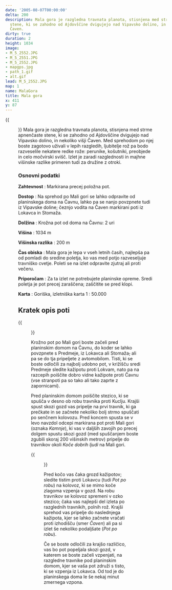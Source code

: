 ```yaml
---
date: '2005-08-07T00:00:00'
delta: 200
description: Mala gora je razgledna travnata planota, stisnjena med strme apnenčaste
  stene, ki se zahodno od Ajdovščine dvigujejo nad Vipavsko dolino, in nekoliko višji
  Čaven.
dirty: true
duration: 2
height: 1034
image:
- M_5_2552.JPG
- M_5_2551.JPG
- M_5_2552.JPG
- mapgps.jpg
- path_1.gif
- alt.gif
lead: M_5_2552.JPG
map: 1
name: MalaGora
title: Mala gora
x: 411
y: 87
---
```

{{<figure src="M_5_2552.JPG">}} Mala gora je razgledna travnata planota, stisnjena med strme apnenčaste stene, ki se zahodno od Ajdovščine dvigujejo nad Vipavsko dolino, in nekoliko višji Čaven. Med sprehodom po njej boste zagotovo uživali v lepih razgledih, ljubitelje rož pa bodo razveselile nekatere redke rože: perunike, košutniki, preobjede in celo močvirski svišč. Izlet je zaradi razglednosti in majhne višinske razlike primeren tudi za družine z otroki.

### Osnovni podatki

**Zahtevnost**
:   Markirana precej položna pot.

**Dostop**
:   Na sprehod po Mali gori se lahko odpravite od planinskega doma na Čavnu, lahko pa se nanjo povzpnete tudi iz Vipavske doline; čeznjo vodita na Čaven markirani poti iz Lokavca in Stomaža.

**Dolžina**
:   Krožna pot od doma na Čavnu: 2 uri

**Višina**
:   1034 m

**Višinska razlika**
:   200 m

**Čas obiska**
:   Mala gora je lepa v vseh letnih časih, najlepša pa od pomladi do sredine poletja, ko vas med potjo razveseljuje travniško cvetje. Poleti se na izlet odpravite zjutraj ali proti večeru.

**Priporočam**
:   Za ta izlet ne potrebujete planinske opreme. Sredi poletja je pot precej zaraščena; zaščitite se pred klopi.

**Karta**
:   Goriška, izletniška karta 1 : 50.000

Kratek opis poti
----------------

{{<figure src="M_5_2551.JPG" caption="Skale nad Malo goro">}}

Krožno pot po Mali gori boste začeli pred planinskim domom na Čavnu, do koder se lahko povzpnete s Predmeje, iz Lokavca ali Stomaža~~,~~ ali pa se do tja pripeljete z avtomobilom. Tisti, ki se boste odločili za najbolj udobno pot, v križišču sredi Predmeje sledite kažipotu proti Lokvam, nato pa na razcepih poiščite dobro vidne kažipote proti Čavnu (vse stranpoti pa so tako ali tako zaprte z zapornicami).

Pred planinskim domom poiščite stezico, ki se spušča v desno ob robu travnika proti Kuclju. Krajši spust skozi gozd vas pripelje na prvi travnik, ki ga prečkate in se začnete nekoliko bolj strmo spuščati po senčnem kolovozu. Pred koncem spusta se v levo navzdol odcepi markirana pot proti Mali gori (oznaka *Kamnje*), ki vas v daljših zavojih po precej dolgem spustu skozi gozd (med spuščanjem boste zgubili skoraj 200 višinskih metrov) pripelje do travnikov okoli *Koče dobrih ljudi* na Mali gori.

{{<figure src="M_5_2552.JPG" caption="Sprehod po travnikih">}}

Pred kočo vas čaka grozd kažipotov; sledite tistim proti Lokavcu (tudi *Pot po robu*) na kolovoz, ki se mimo koče zlagoma vzpenja v gozd. Na robu travnikov se kolovoz spremeni v ozko stezico; čaka vas najlepši del izleta po razglednih travnikih, polnih rož. Krajši sprehod vas pripelje do naslednjega kažipota, kjer se lahko začnete vračati proti izhodišču (smer *Čaven*) ali pa si izlet še nekoliko podaljšate (*Pot po robu*).

Če se boste odločili za krajšo različico, vas bo pot popeljala skozi gozd, v katerem se boste začeli vzpenjati, na razgledne travnike pod planinskim domom, kjer se vaša pot združi s tisto, ki se vzpenja iz Lokavca. Od tod je do planinskega doma le še nekaj minut zmernega vzpona.
